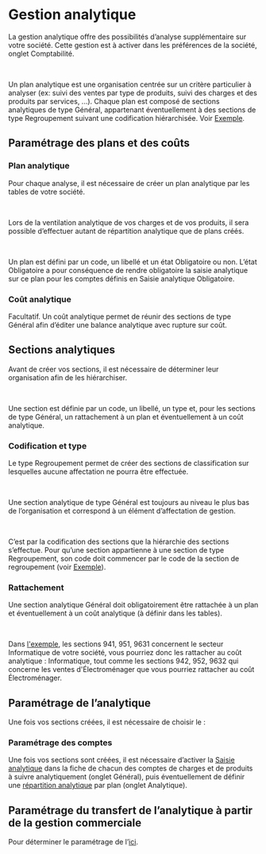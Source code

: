 # Gestion analytique



La gestion analytique offre des possibilités d’analyse supplémentaire 
 sur votre société. Cette gestion est à activer dans les préférences de 
 la société, onglet Comptabilité.


 


Un plan analytique est une organisation centrée sur un critère particulier 
 à analyser (ex: suivi des ventes par type de produits, suivi des charges 
 et des produits par services, ...). Chaque plan est composé de sections 
 analytiques de type Général, appartenant éventuellement à des sections 
 de type Regroupement suivant une codification hiérarchisée. Voir [Exemple](ExemplePlanAnalytique.md).


## Paramétrage des plans et des coûts


### Plan analytique


Pour chaque analyse, il est nécessaire de créer un plan analytique par 
 les tables de votre société.


 


Lors de la ventilation analytique de vos charges et de vos produits, 
 il sera possible d’effectuer autant de répartition analytique que de plans 
 créés.


 


Un plan est défini par un code, un libellé et un état Obligatoire ou 
 non. L’état Obligatoire a pour conséquence de rendre obligatoire la saisie 
 analytique sur ce plan pour les comptes définis en Saisie analytique Obligatoire.


### Coût analytique


Facultatif. Un coût analytique permet de réunir des sections de type 
 Général afin d’éditer une balance analytique avec rupture sur coût.


## Sections analytiques


Avant de créer vos sections, il est nécessaire de déterminer leur organisation 
 afin de les hiérarchiser.


 


Une section est définie par un code, un libellé, un type et, pour les 
 sections de type Général, un rattachement à un plan et éventuellement 
 à un coût analytique.


### Codification et type


Le type Regroupement permet de créer des sections de classification 
 sur lesquelles aucune affectation ne pourra être effectuée.


 


Une section analytique de type Général est toujours au niveau le plus 
 bas de l’organisation et correspond à un élément d’affectation de gestion.


 


C’est par la codification des sections que la hiérarchie des sections 
 s’effectue. Pour qu’une section appartienne à une section de type Regroupement, 
 son code doit commencer par le code de la section de regroupement (voir 
 [Exemple](ExemplePlanAnalytique.md)).


### Rattachement


Une section analytique Général doit obligatoirement être rattachée à 
 un plan et éventuellement à un coût analytique (à définir dans les tables).


 


Dans [l'exemple](ExemplePlanAnalytique.md), 
 les sections 941, 951, 9631 concernent le secteur Informatique de votre 
 société, vous pourriez donc les rattacher au coût analytique : Informatique, 
 tout comme les sections 942, 952, 9632 qui concerne les ventes d'Électroménager 
 que vous pourriez rattacher au coût Électroménager.


## Paramétrage de l’analytique


Une fois vos sections créées, il est nécessaire de choisir le :


### Paramétrage des comptes


Une fois vos sections sont créées, il est nécessaire d’activer la [Saisie 
 analytique](../../PlanComptable/2/CompteOngletGeneral.md) dans la fiche de chacun des comptes de charges et de produits 
 à suivre analytiquement (onglet Général), puis éventuellement de définir 
 une [répartition 
 analytique](../../PlanComptable/2/CompteOngletAnalytique.md) par plan (onglet Analytique).


## Paramétrage du transfert de l’analytique à partir de la gestion commerciale


Pour déterminer le paramétrage de l’[ici](../Trier/ParametrageAnalytiqueGestionCommerciale.md).



